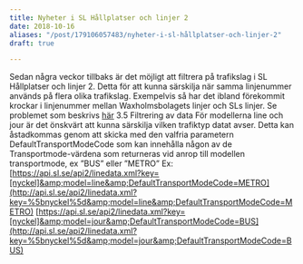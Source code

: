```yaml
---
title: Nyheter i SL Hållplatser och linjer 2
date: 2018-10-16
aliases: "/post/179106057483/nyheter-i-sl-hållplatser-och-linjer-2"
draft: true

---
```


Sedan några veckor tillbaks är det möjligt att filtrera på trafikslag i SL Hållplatser och linjer 2. Detta för att kunna särskilja när samma linjenummer används på flera olika trafikslag.
Exempelvis så har det ibland förekommit krockar i linjenummer mellan Waxholmsbolagets linjer och SLs linjer. Se problemet som beskrivs [här](https://kundo.se/org/trafiklabse/d/apier-for-tunnelbanors-stoppnamn/)
3.5 Filtrering av data
För modellerna line och jour är det önskvärt att kunna särskilja vilken trafiktyp datat avser. Detta kan åstadkommas genom att skicka med den valfria parametern DefaultTransportModeCode som kan innehålla någon av de Transportmode-värdena som returneras vid anrop till modellen transportmode, ex ”BUS” eller ”METRO”
 Ex:
[https://api.sl.se/api2/linedata.xml?key=[nyckel]&amp;model=line&amp;DefaultTransportModeCode=METRO](http://api.sl.se/api2/linedata.xml?key=%5bnyckel%5d&amp;model=line&amp;DefaultTransportModeCode=METRO)
[https://api.sl.se/api2/linedata.xml?key=[nyckel]&amp;model=jour&amp;DefaultTransportModeCode=BUS](http://api.sl.se/api2/linedata.xml?key=%5bnyckel%5d&amp;model=jour&amp;DefaultTransportModeCode=BUS)
 
